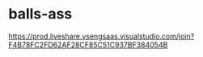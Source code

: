 # balls-ass
https://prod.liveshare.vsengsaas.visualstudio.com/join?F4B78FC2FD62AF28CF85C51C937BF384054B
